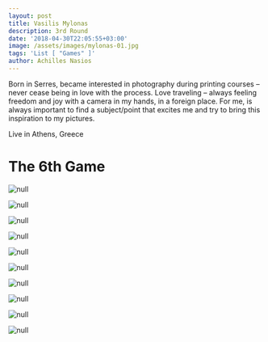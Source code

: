 ```yaml
---
layout: post
title: Vasilis Mylonas
description: 3rd Round
date: '2018-04-30T22:05:55+03:00'
image: /assets/images/mylonas-01.jpg
tags: 'List [ "Games" ]'
author: Achilles Nasios
---
```

Born in Serres,
became interested in photography during printing courses – never cease being in love with the process.
Love traveling – always feeling freedom and joy with a camera in my hands, in a foreign place.
For me, is always important to find a subject/point that excites me and try to bring this inspiration to my pictures. 

Live in Athens, Greece

# The 6th Game



![null](/assets/images/mylonas-01.jpg)

![null](/assets/images/mylonas-02.jpg)

![null](/assets/images/mylonas-03.jpg)

![null](/assets/images/mylonas-04.jpg)

![null](/assets/images/mylonas-05.jpg)

![null](/assets/images/mylonas-06.jpg)

![null](/assets/images/mylonas-07.jpg)

![null](/assets/images/mylonas-08.jpg)

![null](/assets/images/mylonas-09.jpg)

![null](/assets/images/mylonas-10.jpg)
